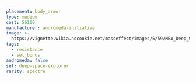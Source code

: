 ```yaml
---
placement: body_armor
type: medium
cost: 56100
manufacturer: andromeda-initiative
image: >-
  https://vignette.wikia.nocookie.net/masseffect/images/5/59/MEA_Deep_Space_Explorer_Armor.png/revision/latest?cb=20180513201310
tags:
  - resistance
  - set_bonus
andromeda: false
set: deep-space-explorer
rarity: spectre
---
```

